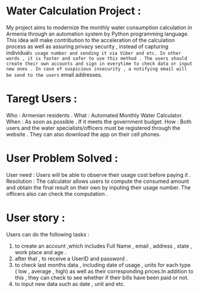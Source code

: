 # Water Calculation Project :

My project aims to modernize the monthly water consumption calculation in Armenia through an automation system by Python programming language. This idea will make contribution to the acceleration of the calculation process as well as assuring privacy security , instead of capturing individual`s usage number and sending it via Viber and etc. In other words , it is faster and safer to use this method . The users should create their own accounts and sign in everytime to check data or input new ones . In case of suspicious insecurity , a notifying email will be send to the users` email addresses.

# Taregt Users :
Who : Armenian residents .
What : Automated Monthly Water Calculator.
When : As soon as possible . If it meets the government budget.
How : Both users and the water specialists/officers must be registered through the website . They can also download the app on their cell phones.

# User Problem Solved :
User need : Users will be able to observe their usage cost before paying it . 
Resolution : The calculator allows users to compute the consumed amount and obtain the final result on their own by inputing their usage number. The officers also can check the computation .

# User story :
Users can do the following tasks :
1. to create an account ,which includes Full Name , email , address , state , work place and age .
2. after that , to receive a UserID and password .
3. to check last months data , including date of usage , units for each type ( low , average , high) as well as their corresponding prices.In addition to this , they can check to see whether if their bills have been paid or not. 
4. to input new data such as date , unit and etc.

